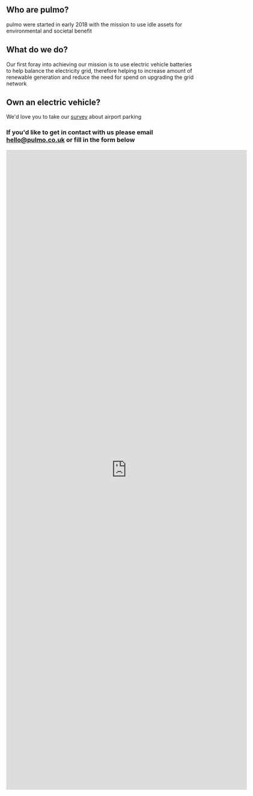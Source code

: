 ## Who are pulmo?

pulmo were started in early 2018 with the mission to use idle assets for environmental and societal benefit

## What do we do?

Our first foray into achieving our mission is to use electric vehicle batteries to help balance the electricity grid, therefore helping to increase amount of renewable generation and reduce the need for spend on upgrading the grid network

## Own an electric vehicle?

We'd love you to take our [survey](https://pulmo1.typeform.com/to/ovhms2) about airport parking

### If you'd like to get in contact with us please email <hello@pulmo.co.uk> or fill in the form below






<iframe src="https://docs.google.com/forms/d/e/1FAIpQLScePX_OFqmNSScSDFnIcbdXB1iPGlDLOsNQL1DSPOsc2Ut9bg/viewform?embedded=true" width="640" height="1700" frameborder="0" marginheight="0" marginwidth="0">Loading...</iframe>
